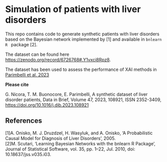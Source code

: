 # Simulation of patients with liver disorders

This repo contains code to generate synthetic patients with liver disorders based on 
the Bayesian network implemented by [1] and available in <code>bnlearn R </code> package [2].

The dataset can be found  here https://zenodo.org/record/6726768#.Y1vxci8Rpz8.

The dataset has been used to assess the performance of XAI methods in [Parimbelli et al. 2023](https://doi.org/10.1016/j.artmed.2022.102471)

**Please cite** 

G. Nicora, T. M. Buonocore, E. Parimbelli,
A synthetic dataset of liver disorder patients,
Data in Brief,
Volume 47,
2023,
108921,
ISSN 2352-3409,
https://doi.org/10.1016/j.dib.2023.108921


## References
[1]A. Onisko, M. J. Druzdzel, H. Wasyluk, and A. Onisko, ‘A Probabilistic Causal Model for Diagnosis of Liver Disorders’, 2005.\
[2]M. Scutari, ‘Learning Bayesian Networks with the bnlearn R Package’, Journal of Statistical Software, vol. 35, pp. 1–22, Jul. 2010, doi: 10.18637/jss.v035.i03.
